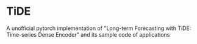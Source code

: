 # TiDE
A unofficial pytorch implementation of "Long-term Forecasting with TiDE: Time-series Dense Encoder" and its sample code of applications
